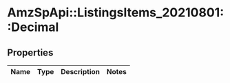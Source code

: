 # AmzSpApi::ListingsItems_20210801::Decimal

## Properties
Name | Type | Description | Notes
------------ | ------------- | ------------- | -------------

